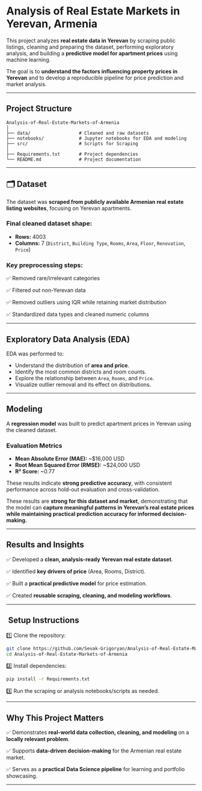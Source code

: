 #  Analysis of Real Estate Markets in Yerevan, Armenia

This project analyzes **real estate data in Yerevan** by scraping public listings, cleaning and preparing the dataset, performing exploratory analysis, and building a **predictive model for apartment prices** using machine learning.

The goal is to **understand the factors influencing property prices in Yerevan** and to develop a reproducible pipeline for price prediction and market analysis.

---

##  Project Structure

```   
Analysis-of-Real-Estate-Markets-of-Armenia
│
├── data/                  # Cleaned and raw datasets
├── notebooks/             # Jupyter notebooks for EDA and modeling
├── src/                   # Scripts for Scraping
│
├── Requirements.txt       # Project dependencies
└── README.md              # Project documentation
```

---

## 🗂 Dataset

The dataset was **scraped from publicly available Armenian real estate listing websites**, focusing on Yerevan apartments.

### Final cleaned dataset shape:

* **Rows:** 4003
* **Columns:** 7 (`District`, `Building Type`, `Rooms`, `Area`, `Floor`, `Renovation`, `Price`)

### Key preprocessing steps:

✅ Removed rare/irrelevant categories

✅ Filtered out non-Yerevan data

✅ Removed outliers using IQR while retaining market distribution

✅ Standardized data types and cleaned numeric columns

---

##  Exploratory Data Analysis (EDA)

EDA was performed to:

* Understand the distribution of **area and price**.
* Identify the most common districts and room counts.
* Explore the relationship between `Area`, `Rooms`, and `Price`.
* Visualize outlier removal and its effect on distributions.

---

##  Modeling

A **regression model** was built to predict apartment prices in Yerevan using the cleaned dataset.

### Evaluation Metrics

* **Mean Absolute Error (MAE):** \~\$16,000 USD
* **Root Mean Squared Error (RMSE):** \~\$24,000 USD
* **R² Score:** \~0.77

These results indicate **strong predictive accuracy**, with consistent performance across hold-out evaluation and cross-validation.

These results are **strong for this dataset and market**, demonstrating that the model can **capture meaningful patterns in Yerevan’s real estate prices while maintaining practical prediction accuracy for informed decision-making.**

---


## Results and Insights

✅ Developed a **clean, analysis-ready Yerevan real estate dataset**.

✅ Identified **key drivers of price** (Area, Rooms, District).

✅ Built a **practical predictive model** for price estimation.

✅ Created **reusable scraping, cleaning, and modeling workflows**.

---
## ️ Setup Instructions

1️⃣ Clone the repository:

```bash
git clone https://github.com/Sevak-Grigoryan/Analysis-of-Real-Estate-Markets-of-Armenia.git
cd Analysis-of-Real-Estate-Markets-of-Armenia
```

2️⃣ Install dependencies:

```bash
pip install -r Requirements.txt
```

3️⃣ Run the scraping or analysis notebooks/scripts as needed.

---

## Why This Project Matters

✅ Demonstrates **real-world data collection, cleaning, and modeling** on a **locally relevant problem**.

✅ Supports **data-driven decision-making** for the Armenian real estate market.

✅ Serves as a **practical Data Science pipeline** for learning and portfolio showcasing.

---
